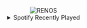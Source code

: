 <div align="center">
<picture>
    <source media="(prefers-color-scheme: dark)" srcset="https://i.ibb.co/nsRYPDS0/output-gif.gif">
    <source media="(prefers-color-scheme: light)" srcset="https://i.ibb.co/nsRYPDS0/output-gif.gif">
    <img alt="RENOS" src="https://i.ibb.co/nsRYPDS0/output-gif.gif">
</picture>
<details>
<summary>Spotify Recently Played</summary>
<img src="https://spotify-recently-played-readme.vercel.app/api?user=31d6d6zerc5ct6kck32na2ozsqf4&unique=1&width=400" alt="Spotify" />
</details>
</div>

<!-- Image deletion URL: https://ibb.co/99G1Zqjv/6d47fd8893953a1c65a4575e0498e3e9 -->